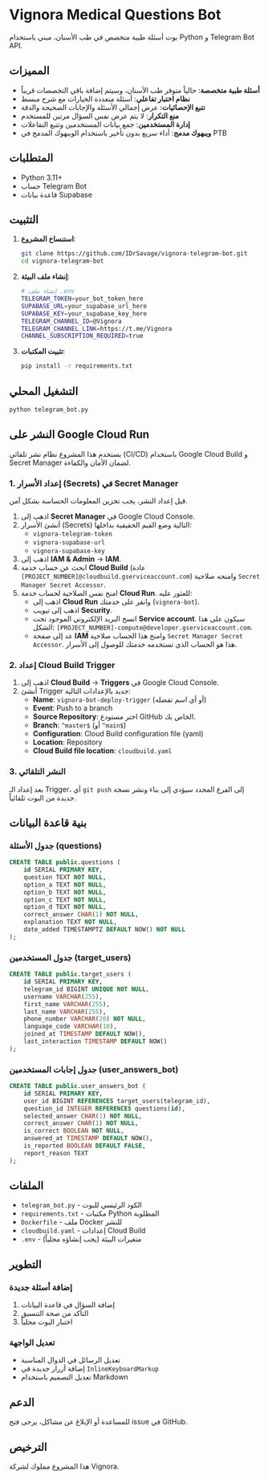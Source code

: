 # Vignora Medical Questions Bot

بوت أسئلة طبية متخصص في طب الأسنان، مبني باستخدام Python و Telegram Bot API.

## المميزات

- **أسئلة طبية متخصصة**: حالياً متوفر طب الأسنان، وسيتم إضافة باقي التخصصات قريباً
- **نظام اختبار تفاعلي**: أسئلة متعددة الخيارات مع شرح مبسط
- **تتبع الإحصائيات**: عرض إجمالي الأسئلة والإجابات الصحيحة والدقة
- **منع التكرار**: لا يتم عرض نفس السؤال مرتين للمستخدم
- **إدارة المستخدمين**: جمع بيانات المستخدمين وتتبع التفاعلات
- **ويبهوك مدمج**: أداء سريع بدون تأخير باستخدام الويبهوك المدمج في PTB

## المتطلبات

- Python 3.11+
- حساب Telegram Bot
- قاعدة بيانات Supabase

## التثبيت

1. **استنساخ المشروع**:
   ```bash
   git clone https://github.com/IDrSavage/vignora-telegram-bot.git
   cd vignora-telegram-bot
   ```

2. **إنشاء ملف البيئة**:
   ```bash
   # إنشاء ملف .env
   TELEGRAM_TOKEN=your_bot_token_here
   SUPABASE_URL=your_supabase_url_here
   SUPABASE_KEY=your_supabase_key_here
   TELEGRAM_CHANNEL_ID=@Vignora
   TELEGRAM_CHANNEL_LINK=https://t.me/Vignora
   CHANNEL_SUBSCRIPTION_REQUIRED=true
   ```

3. **تثبيت المكتبات**:
   ```bash
   pip install -r requirements.txt
   ```

## التشغيل المحلي

```bash
python telegram_bot.py
```

## النشر على Google Cloud Run

يستخدم هذا المشروع نظام نشر تلقائي (CI/CD) باستخدام Google Cloud Build و Secret Manager لضمان الأمان والكفاءة.

### 1. إعداد الأسرار (Secrets) في Secret Manager

قبل إعداد النشر، يجب تخزين المعلومات الحساسة بشكل آمن.

1.  اذهب إلى **Secret Manager** في Google Cloud Console.
2.  أنشئ الأسرار (Secrets) التالية وضع القيم الحقيقية بداخلها:
    -   `vignora-telegram-token`
    -   `vignora-supabase-url`
    -   `vignora-supabase-key`
3.  اذهب إلى **IAM & Admin** → **IAM**.
4.  ابحث عن حساب خدمة **Cloud Build** (عادة `[PROJECT_NUMBER]@cloudbuild.gserviceaccount.com`) وامنحه صلاحية `Secret Manager Secret Accessor`.
5.  امنح نفس الصلاحية لحساب خدمة **Cloud Run**. للعثور عليه:
    -   اذهب إلى **Cloud Run** وانقر على خدمتك (`vignora-bot`).
    -   اذهب إلى تبويب **Security**.
    -   انسخ البريد الإلكتروني الموجود تحت **Service account**. سيكون على هذا الشكل: `[PROJECT_NUMBER]-compute@developer.gserviceaccount.com`.
    -   عد إلى صفحة **IAM** وامنح هذا الحساب صلاحية `Secret Manager Secret Accessor`. هذا هو الحساب الذي تستخدمه خدمتك للوصول إلى الأسرار.

### 2. إعداد Cloud Build Trigger

1.  اذهب إلى **Cloud Build** → **Triggers** في Google Cloud Console.
2.  أنشئ Trigger جديد بالإعدادات التالية:
    -   **Name**: `vignora-bot-deploy-trigger` (أو أي اسم تفضله)
    -   **Event**: Push to a branch
    -   **Source Repository**: اختر مستودع GitHub الخاص بك.
    -   **Branch**: `^master$` (أو `^main$`)
    -   **Configuration**: Cloud Build configuration file (yaml)
    -   **Location**: Repository
    -   **Cloud Build file location**: `cloudbuild.yaml`

### 3. النشر التلقائي

بعد إعداد الـ Trigger، أي `git push` إلى الفرع المحدد سيؤدي إلى بناء ونشر نسخة جديدة من البوت تلقائياً.

## بنية قاعدة البيانات

### جدول الأسئلة (questions)
```sql
CREATE TABLE public.questions (
    id SERIAL PRIMARY KEY,
    question TEXT NOT NULL,
    option_a TEXT NOT NULL,
    option_b TEXT NOT NULL,
    option_c TEXT NOT NULL,
    option_d TEXT NOT NULL,
    correct_answer CHAR(1) NOT NULL,
    explanation TEXT NOT NULL,
    date_added TIMESTAMPTZ DEFAULT NOW() NOT NULL
);
```

### جدول المستخدمين (target_users)
```sql
CREATE TABLE public.target_users (
    id SERIAL PRIMARY KEY,
    telegram_id BIGINT UNIQUE NOT NULL,
    username VARCHAR(255),
    first_name VARCHAR(255),
    last_name VARCHAR(255),
    phone_number VARCHAR(20) NOT NULL,
    language_code VARCHAR(10),
    joined_at TIMESTAMP DEFAULT NOW(),
    last_interaction TIMESTAMP DEFAULT NOW()
);
```

### جدول إجابات المستخدمين (user_answers_bot)
```sql
CREATE TABLE public.user_answers_bot (
    id SERIAL PRIMARY KEY,
    user_id BIGINT REFERENCES target_users(telegram_id),
    question_id INTEGER REFERENCES questions(id),
    selected_answer CHAR(1) NOT NULL,
    correct_answer CHAR(1) NOT NULL,
    is_correct BOOLEAN NOT NULL,
    answered_at TIMESTAMP DEFAULT NOW(),
    is_reported BOOLEAN DEFAULT FALSE,
    report_reason TEXT
);
```

## الملفات

- `telegram_bot.py` - الكود الرئيسي للبوت
- `requirements.txt` - مكتبات Python المطلوبة
- `Dockerfile` - ملف Docker للنشر
- `cloudbuild.yaml` - إعدادات Cloud Build
- `.env` - متغيرات البيئة (يجب إنشاؤه محلياً)

## التطوير

### إضافة أسئلة جديدة

1. إضافة السؤال في قاعدة البيانات
2. التأكد من صحة التنسيق
3. اختبار البوت محلياً

### تعديل الواجهة

- تعديل الرسائل في الدوال المناسبة
- إضافة أزرار جديدة في `InlineKeyboardMarkup`
- تعديل التصميم باستخدام Markdown

## الدعم

للمساعدة أو الإبلاغ عن مشاكل، يرجى فتح issue في GitHub.

## الترخيص

هذا المشروع مملوك لشركة Vignora.
